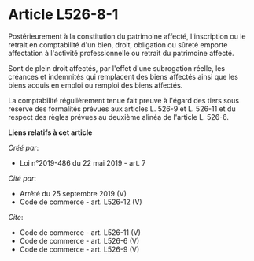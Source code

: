 # Article L526-8-1

Postérieurement à la constitution du patrimoine affecté, l'inscription ou le retrait en comptabilité d'un bien, droit,
obligation ou sûreté emporte affectation à l'activité professionnelle ou retrait du patrimoine affecté. 

Sont de plein droit affectés, par l'effet d'une subrogation réelle, les créances et indemnités qui remplacent des biens
affectés ainsi que les biens acquis en emploi ou remploi des biens affectés. 

La comptabilité régulièrement tenue fait preuve à l'égard des tiers sous réserve des formalités prévues aux articles L. 526-9
et L. 526-11 et du respect des règles prévues au deuxième alinéa de l'article L. 526-6.

**Liens relatifs à cet article**

_Créé par_:

  - Loi n°2019-486 du 22 mai 2019 - art. 7

_Cité par_:

  - Arrêté du 25 septembre 2019 (V)
  - Code de commerce - art. L526-12 (V)

_Cite_:

  - Code de commerce - art. L526-11 (V)
  - Code de commerce - art. L526-6 (V)
  - Code de commerce - art. L526-9 (V)
